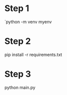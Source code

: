 # Step 1

  `python -m venv myenv



# Step 2

pip install -r requirements.txt



# Step 3 

python main.py
